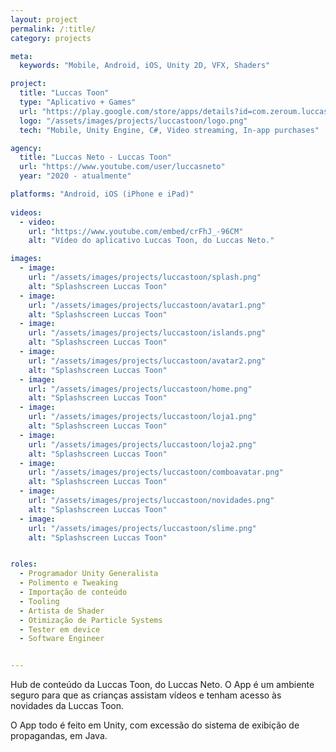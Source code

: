 ```yaml
---
layout: project
permalink: /:title/
category: projects

meta:
  keywords: "Mobile, Android, iOS, Unity 2D, VFX, Shaders"

project:
  title: "Luccas Toon"
  type: "Aplicativo + Games"
  url: "https://play.google.com/store/apps/details?id=com.zeroum.luccastoon&hl=pt_BR&gl=US"
  logo: "/assets/images/projects/luccastoon/logo.png"
  tech: "Mobile, Unity Engine, C#, Video streaming, In-app purchases"

agency:
  title: "Luccas Neto - Luccas Toon"
  url: "https://www.youtube.com/user/luccasneto"
  year: "2020 - atualmente"

platforms: "Android, iOS (iPhone e iPad)"
  
videos:
  - video:
    url: "https://www.youtube.com/embed/crFhJ_-96CM"
    alt: "Vídeo do aplicativo Luccas Toon, do Luccas Neto."

images:
  - image:
    url: "/assets/images/projects/luccastoon/splash.png"
    alt: "Splashscreen Luccas Toon"
  - image:
    url: "/assets/images/projects/luccastoon/avatar1.png"
    alt: "Splashscreen Luccas Toon"
  - image:
    url: "/assets/images/projects/luccastoon/islands.png"
    alt: "Splashscreen Luccas Toon"
  - image:
    url: "/assets/images/projects/luccastoon/avatar2.png"
    alt: "Splashscreen Luccas Toon"
  - image:
    url: "/assets/images/projects/luccastoon/home.png"
    alt: "Splashscreen Luccas Toon"
  - image:
    url: "/assets/images/projects/luccastoon/loja1.png"
    alt: "Splashscreen Luccas Toon"
  - image:
    url: "/assets/images/projects/luccastoon/loja2.png"
    alt: "Splashscreen Luccas Toon"
  - image:
    url: "/assets/images/projects/luccastoon/comboavatar.png"
    alt: "Splashscreen Luccas Toon"
  - image:
    url: "/assets/images/projects/luccastoon/novidades.png"
    alt: "Splashscreen Luccas Toon"
  - image:
    url: "/assets/images/projects/luccastoon/slime.png"
    alt: "Splashscreen Luccas Toon"


roles:
  - Programador Unity Generalista
  - Polimento e Tweaking
  - Importação de conteúdo
  - Tooling
  - Artista de Shader
  - Otimização de Particle Systems
  - Tester em device
  - Software Engineer


---
```

<p>Hub de conteúdo da Luccas Toon, do Luccas Neto. O App é um ambiente seguro para que as crianças assistam vídeos e tenham acesso às novidades da Luccas Toon.</p>
<p>O App todo é feito em Unity, com excessão do sistema de exibição de propagandas, em Java.</p>